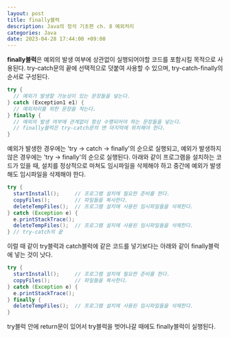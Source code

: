 ```yaml
---
layout: post
title: finally블럭
description: Java의 정석 기초편 ch. 8 예외처리
categories: Java
date: 2023-04-28 17:44:00 +09:00
---
```

**finally블럭**은 예외의 발생 여부에 상관없이 실행되어야할 코드를 포함시킬 목적으로 사용된다. try-catch문의 끝에 선택적으로 덧붙여 사용할 수 있으며, try-catch-finally의 순서로 구성된다.

```java
try {
  // 예외가 발생할 가능성이 있는 문장들을 넣는다.
} catch (Exception1 e1) {
  // 예외처리를 위한 문장을 적는다.
} finally {
  // 예외의 발생 여부에 관계없이 항상 수행되어야 하는 문장들을 넣는다.
  // finally블럭은 try-catch문의 맨 마지막에 위치해야 한다.
}
```

예외가 발생한 경우에는 'try -> catch -> finally'의 순으로 실행되고, 예외가 발생하지 않은 경우에는 'try -> finally'의 순으로 실행된다. 아래와 같이 프로그램을 설치하는 코드가 있을 때, 설치를 정상적으로 마쳐도 임시파일을 삭제해야 하고 중간에 예외가 발생해도 임시파일을 삭제해야 한다.

```java
try {
  startInstall();     // 프로그램 설치에 필요한 준비를 한다.
  copyFiles();        // 파일들을 복사한다.
  deleteTempFiles();  // 프로그램 설치에 사용된 임시파일들을 삭제한다.
} catch (Exception e) {
  e.printStackTrace();
  deleteTempFiles();  // 프로그램 설치에 사용된 임시파일들을 삭제한다.
} // try-catch의 끝
```

이럴 때 같이 try블럭과 catch블럭에 같은 코드를 넣기보다는 아래와 같이 finally블럭에 넣는 것이 낫다.

```java
try {
  startInstall();     // 프로그램 설치에 필요한 준비를 한다.
  copyFiles();        // 파일들을 복사한다.
} catch (Exception e) {
  e.printStackTrace();
} finally {
  deleteTempFiles();  // 프로그램 설치에 사용된 임시파일들을 삭제한다.
}
```

try블럭 안에 return문이 있어서 try블럭을 벗어나갈 때에도 finally블럭이 실행된다.
